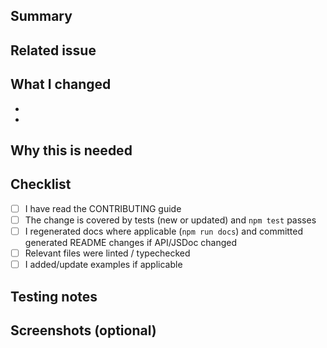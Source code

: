 <!-- Brief title: keep under 60 chars -->

## Summary

<!-- One-line summary of the change -->

## Related issue

<!-- Link to the issue number this PR addresses, if any -->

## What I changed

-
-

## Why this is needed

<!-- Short motivation / user-visible impact -->

## Checklist

- [ ] I have read the CONTRIBUTING guide
- [ ] The change is covered by tests (new or updated) and `npm test` passes
- [ ] I regenerated docs where applicable (`npm run docs`) and committed generated README changes if API/JSDoc changed
- [ ] Relevant files were linted / typechecked
- [ ] I added/update examples if applicable

## Testing notes

<!-- How to reproduce / run the tests for this change -->

## Screenshots (optional)

<!-- Add short notes for reviewers, and any breaking changes -->
